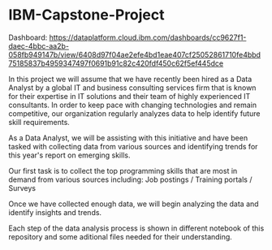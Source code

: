 # IBM-Capstone-Project
Dashboard: https://dataplatform.cloud.ibm.com/dashboards/cc9627f1-daec-4bbc-aa2b-058fb949147b/view/6408d97f04ae2efe4bd1eae407cf25052861710fe4bbd75185837b4959347497f0691b91c82c420fdf450c62f5ef445dce

In this project we will assume that we have recently been hired as a Data Analyst by a global IT and business consulting services firm that is known for their expertise in IT solutions and their team of highly experienced IT consultants. In order to keep pace with changing technologies and remain competitive, our organization regularly analyzes data to help identify future skill requirements.

As a Data Analyst, we will be assisting with this initiative and have been tasked with collecting data from various sources and identifying trends for this year's report on emerging skills.

Our first task is to collect the top programming skills that are most in demand from various sources including: Job postings / Training portals / Surveys

Once we have collected enough data, we will begin analyzing the data and identify insights and trends.

Each step of the data analysis process is shown in different notebook of this repository and some aditional files needed for their understanding.
